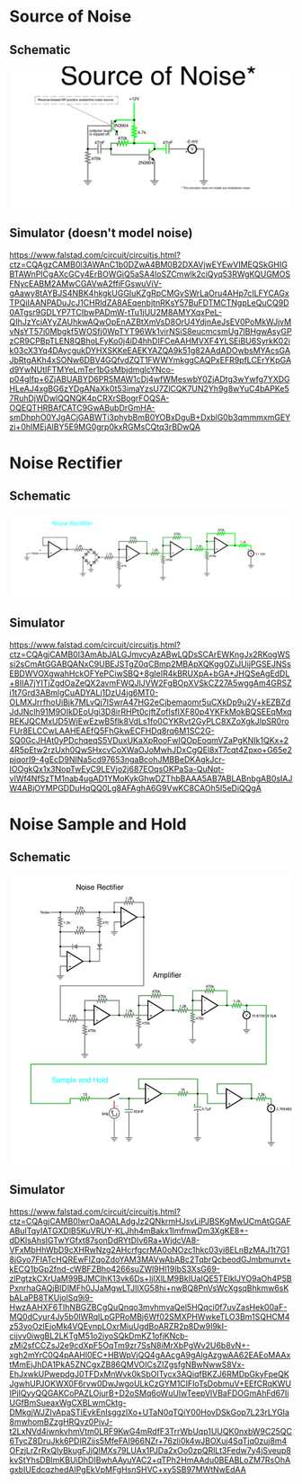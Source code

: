 # Source of Noise

## Schematic

<img src="noise.png"></img>

## Simulator (doesn't model noise)

https://www.falstad.com/circuit/circuitjs.html?ctz=CQAgzCAMB0l3AWAnC1b0DZwA4BM0B2DXAVjwEYEwVIMEQSkGHIGBTAWnPICgAXcGCy4ErBOWGiQ5aSA4loSZCmwlk2ciQyq53RWgKQUGMOSFNycEABM2AMwCGAVwA2ffiFGswuViV-gAawy8tAYBJS4NBK4hkgkUGGIuKZgRpCMGvSWrLaOru4AHp7cILFYCAGxTPQiIAANPADuJcJ1CHRldZA8AEqenbjtnRKsY57BuFDTMCTNgpLeQuCQ9D0ATgsr9GDLYP7TCIbwPADmW-tTu1jUU2M8AMYXqxPeL-QIhJzYcjAYyZAUhkwAQwOpEnAZBtXmVsD8OrU4YdjnAeJsEV0PoMkWJjvMvNsYT57i0Mbgkf5WOSfj0WpTYT96Wk1virNSiS8eucmcsmUg7lBHgwAsyGPzCR9CPBpTLEN8QBhoLFyKo0j4iD4hhDIFCeAAHMVXF4YLSEiBU6SyrkK02ik03cX3Yq4DAycgukDYHXSKKeEAEKYAZQA9k51g82AAdADOwbsMYAcsGAJbRtgAKh4xSONw6DBV4GQfvdZQT1FWWYmkggCAQPxEFR9pfLCErYKpGAd9YwNUtIFTMYeLmTer1bGsMbjdmglcYNco-p04gIfp+6ZjABUABYD6PR5MAW1cDj4wfWMeswbY0ZjADtg3wYwfg7YXDGHLeAJ4xgBG6zYDgANaXk0t53imaYzsU7ZlCQK7UN2Yh9g8wYuC4bAPKe57RuhDjWDwlQQNQK4pCRXrSBogrFOQSA-OQEQTHRBAfCATC9GwABubDrGmHA-smDhphO0YJgACjGABWTi3phybBmB0YOBxDguB+DxblG0b3qmmmxmGEYzj+0hIMEjAlBY5E9MG0grp0kxRGMsCQtq3rBDwQA


# Noise Rectifier

## Schematic

<img src="rectifier.png"></img>

## Simulator

https://www.falstad.com/circuit/circuitjs.html?ctz=CQAgjCAMB0l3AmAbJALGJmvcyAzABwLQDsSCArEWKngJx2RKogWSsi2sCmAtGGABQANxC9UBEJSTgZ0qCBmp2MBApXQKggOZiJUijPGSEJNSsEBDWVOXgwahHckOFYePCiwSBQ+8gIeIR4kBRUXpA+bGA+JHQSeAgEdDL+8IIA7jYITjZgdOaZeQX2avmFWQJlJVW2FgBOpXVSkCZ27A5wggAm4GRSZi1t7Grd3ABmlgCuADYALj1DzU4jg6MT0-OLMXJrrfhoUiBjk7MLvQj7ISwrA47HG2eCjbemaomr5uCXkDp9u2V+kEZBZdJdJNclh91M9OIkDEoUgi3D8irRHPt0cjftZofIsfIXF80p4YKFkMokBQSEEqMxqREKJQCMxUD5WjEwEzwB5flk8VdLs1fo0CYKRvt2GyPLC8XZoXgkJIpSR0roFUr8ELCCwLAAHEAEfQ5FhGkwECFHDq8rq6M1SC2G-SQ0GcJHAt0yPDchqeqS5VDuxUKaXpRooFwlQOpEoqmVZaPgKNIk1QKx+24R5pEtw2rzUxh0QwSHxcvCoXWaOJoMwhJDxCgQEl8xT7cqt4Zpxo+G65e2pjqorI9-4gEcD9NINa5cd97653ngaBcohJMBBeDKAgkJcr-IOOgkQx1x3NopTwEyC9LEVjo2j687EOqsOKPaSa-QuNqt-vIWf4NfSzTM1nab4ugAD1YMoKykGhwDZThbBAAA5AB7ABLABnbgAB0sIAJW4ABjOYMPGDDuHqQQ0Lg8AFAghA6G9VwKC8CAOh5I5eDiQQgA

# Noise Sample and Hold

## Schematic

<img src="sample.png"></img>

## Simulator

https://www.falstad.com/circuit/circuitjs.html?ctz=CQAgjCAMB0lwrOaAOALAdgJz2QNkrmHJsvLiPJBSKgMwUCmAtGGAFABuITqyIATGXDlB5KuVRUY-KLJhh4mBakx1ImfmwDm3XgKE8+-dDKlsAhsIGTwYGfxt87sonDdRYtDIv6Ra+WjdcVA8-VFxMbHhWbD9cXHRwNzg2AHcrfgcrMA0oNOzc1hkc03yi8ELnBzMAJ1t7G18jGyo7FIATcHQREwFIZqoZdoYAM3MAVwAbABc2TqbrQcbeodGJmbmunvt+kECQ1bGp2fnd-cWBFZBho4266suZWl9Hl19IbS3XsG69-zlPgtzkCXrUaM99BJMCIhK13vk6Ds+IjIXlLM9BkIUaIQE5TElklJYO9aOh4P5BPxnrhaGAQjBIDlMFh0JJaMgwLTJIlXG58hi+nwBQ8PnVsWcXgsqBhkmw6sKbALaPB8TKUjolSq9i9-HwzAAHXF6TIhNBGZBCgQuQnqo3mvhmvaQel5HQqci0f7uvZasHek00aF-MQ0dCyur4Jy5b0lWRqlLpGPRoMBj6Wf02SMXPHWwkeTLO3Bm1SQHCM4z53yoOzIEjoMk4VQEvnpLOxrMiuUgdBoARZR2p8Dw9I9kI-cijvv0iwgBL2LKTgM51o2jyoSQkDmKZ1ofjKNcb-zMi2sfCCZsJ2e9cdXpF5OqTm9zr7SsN8iMrXbPgWv2U6b8vN+-xgh2mYrC0Q4pAAHl0EC+HBWpVjQQ4gAAcgA9gAlgAzgwAA62EAEoMAAxtMmEjJhDA1PkA5ZNCgxZB86QMVOICsZIZgsfgNBwNwwS8Vx-EhJxwkUPwepdgJ0TFDxMnWvk0kSbOITycx3AQiqfBKZJ6RMDpGkyFpeQKJgwhUPJOKWX0F6rvw0DwJwgoULkCzGYM1CIFIoTsDobmuV+EEfCRqKWUIPjIQyyQQGAKCoPAZLOjurB+D2oSMq6oWuUIwTeepVlVBaFDOGmAhFd67IiUGfBmSueaxWgCXBLwmCktg-DMkgjWJZIvApaSTiEvkEnIsggzlXo+UTaN0qTQiY00HovDSkGop7L23rLYGIa8mwhomBZzgHRQvz0PivJ-t2LxNVd4iwnkvhmVtm0LRF9KwG4mRdfF3TrrWbUqp1UUQK0nxbW9C25QC6TycZ8DruJkk6PDIRZijs5MfeFAI966NZr+76zli0k4wJBOXuj4SqTjq0zuj8m4OFzjLrZrRxQlyBkugFJjQlMXs79LUAx1PJDa2xOo0zpQRlLt3Fedw7y4jSveup8kvStYhsDBImKBUiDhDIBwhAAyuYAC2+qTPh2HmAAdu0BEABLoZM7RsOhAgxbIUEdcqzhedAIPgEkVpMFgHsnSHVC+xy5SB97MWtNwEdAA
